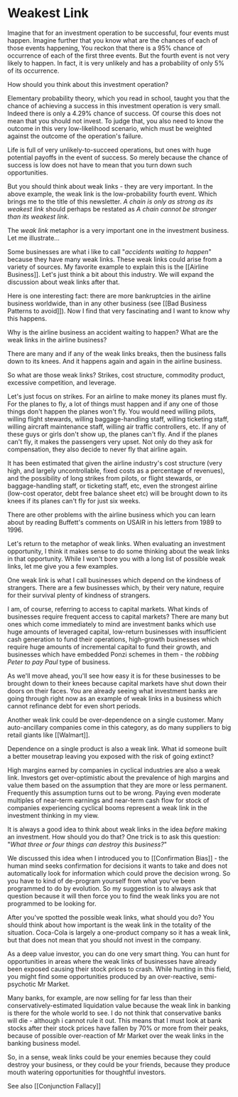 # Weakest Link

Imagine that for an investment operation to be successful, four events must happen. Imagine further that you know what are the chances of each of those events happening, You reckon that there is a 95% chance of occurrence of each of the first three events. But the fourth event is not very likely to happen. In fact, it is very unlikely and has a probability of only 5% of its occurrence. 

How should you think about this investment operation?

Elementary probability theory, which you read in school, taught you that the chance of achieving a success in this investment operation is very small. Indeed there is only a 4.29% chance of success. Of course this does not mean that you should not invest. To judge that, you also need to know the outcome in this very low-likelihood scenario, which must be weighted against the outcome of the operation's failure.

Life is full of very unlikely-to-succeed operations, but ones with huge potential payoffs in the event of success. So merely because the chance of success is  low does not have to mean that you turn down such opportunities.

But you should think about weak links - they are very important. In the above example, the weak link is the low-probability fourth event. Which brings me to the title of this newsletter. *A chain is only as strong as its weakest link* should perhaps be restated as *A chain cannot be stronger than its weakest link*.

The *weak link* metaphor is a very important one in the investment business. Let me illustrate...

Some businesses are what i like to call "*accidents waiting to happen*" because they have many weak links.  These weak links could arise from a variety of sources. My favorite example to explain this is the [[Airline Business]]. Let's just think a bit about this industry. We will expand the discussion about weak links after that. 

Here is one interesting fact: there are more bankruptcies in the airline business worldwide, than in any other business (see [[Bad Business Patterns to avoid]]). Now I find that very fascinating and I want to know why this happens.

Why is the airline business an accident waiting to happen? What are the weak links in the airline business?

There are many and if any of the weak links breaks, then the business falls down to its knees. And it happens again and again in the airline business.

So what are those weak links? Strikes, cost structure, commodity product, excessive competition, and leverage.

Let's just focus on strikes. For an airline to make money its planes must fly. For the planes to fly, a lot of things must happen and if any one of those things don't happen the planes won't fly. You would need willing pilots, willing flight stewards, willing baggage-handling staff, willing ticketing staff, willing aircraft maintenance staff, willing air traffic controllers, etc. If any of these guys or girls don't show up, the planes can't fly. And if the planes can't fly, it makes the passengers very upset. Not only do they ask for compensation, they also decide to never fly that airline again.

It has been estimated that given the airline industry's cost structure (very high, and largely uncontrollable, fixed costs as a percentage of revenues), and the possibility of long strikes from pilots, or flight stewards, or baggage-handling staff, or ticketing staff, etc, even the strongest airline (low-cost operator, debt free balance sheet etc) will be brought down to its knees if its planes can't fly for just six weeks.

There are other problems with the airline business which you can learn about by reading Buffett's comments on USAIR in his letters from 1989 to 1996.

Let's return to the metaphor of weak links. When evaluating an investment opportunity, I think it makes sense to do some thinking  about the weak links in that opportunity. While I won't bore you with a long list of possible weak links, let me give you  a few examples. 

One weak link is what I call businesses which depend on the kindness of strangers. There are a few businesses which, by their very nature, require for their survival plenty of kindness of strangers. 

I am, of course, referring to access to capital markets. What kinds of businesses require frequent access to capital markets? There are many but ones which come immediately to mind are investment banks which use huge amounts of leveraged capital, low-return businesses with insufficient cash generation to fund their operations, high-growth businesses which require huge amounts of incremental capital to fund their growth, and businesses which have embedded Ponzi schemes in them - the *robbing Peter to pay Paul* type of business.

As we'll move ahead, you'll see how easy it is for these businesses to be brought down to their knees because capital markets have shut down their doors on their faces. You are already seeing what investment banks are going through right now as an example of weak links in a business which cannot refinance debt for even short periods.

Another weak link could be over-dependence on a single customer. Many auto-ancillary companies come in this category, as do many suppliers to big retail giants like [[Walmart]].

Dependence on a single product is also a weak link. What id someone built a better mousetrap leaving you  exposed with the risk of going extinct?

High margins earned by companies in cyclical industries are also a weak link. Investors get over-optimistic about the prevalence of high margins and value them based on the assumption that they are more or less permanent. Frequently this assumption turns out to be wrong. Paying even moderate multiples of near-term earnings and near-term cash flow for stock of companies experiencing cyclical booms represent a weak link in the investment thinking in my view.

It is always a good idea to think about weak links in the idea *before* making an investment. How should you do that? One trick is to ask this question: "*What three or four things can destroy this business?*"

We discussed this idea when I introduced you to [[Confirmation Bias]] - the human mind seeks confirmation for decisions it wants to take and does not automatically look for information which could prove the decision wrong. So you have to kind of de-program yourself from what you've been programmed to do by evolution. So my suggestion is to always ask that question because it will then force you to find the weak links you are not programmed to be looking for.

After you've spotted the possible weak links, what should you do? You should think about how important is the weak link in the totality of the situation. Coca-Cola is largely a one-product company so it has a weak link, but that does not mean that you should not invest in the company.

As a deep value investor, you can do one very smart thing. You can hunt for opportunities in areas where the weak links of businesses have already been exposed causing their stock prices to crash. While hunting in this field, you might find some opportunities produced by an over-reactive, semi-psychotic Mr Market.

Many banks, for example, are now selling for far less than their conservatively-estimated  liquidation value because the weak link in banking is there for the whole world to see. I do not think that conservative banks will die - although i cannot rule it out. This means that I must look at bank stocks after their stock prices have fallen by 70% or more from their peaks, because of possible over-reaction of Mr Market over the weak links in the banking business model.

So, in a sense, weak links could be your enemies because they could destroy your business, or they could be your friends, because they produce mouth watering opportunities for thoughtful investors.




See also [[Conjunction Fallacy]]